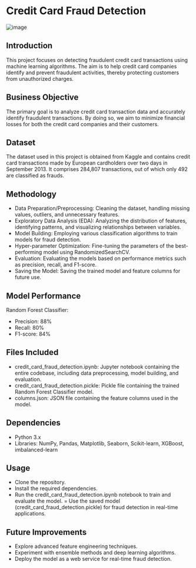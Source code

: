 # Credit Card Fraud Detection

![image](https://github.com/Vanshika0301/Credit_Card_Fraud_Detection/assets/146732449/73471744-daaf-4942-b975-136d3e3a3eee)

## Introduction
This project focuses on detecting fraudulent credit card transactions using machine learning algorithms. The aim is to help credit card companies identify and prevent fraudulent activities, thereby protecting customers from unauthorized charges.

## Business Objective
The primary goal is to analyze credit card transaction data and accurately identify fraudulent transactions. By doing so, we aim to minimize financial losses for both the credit card companies and their customers.

## Dataset
The dataset used in this project is obtained from Kaggle and contains credit card transactions made by European cardholders over two days in September 2013. It comprises 284,807 transactions, out of which only 492 are classified as frauds.

## Methodology
- Data Preparation/Preprocessing: Cleaning the dataset, handling missing values, outliers, and unnecessary features.
- Exploratory Data Analysis (EDA): Analyzing the distribution of features, identifying patterns, and visualizing relationships between variables.
- Model Building: Employing various classification algorithms to train models for fraud detection.
- Hyper-parameter Optimization: Fine-tuning the parameters of the best-performing model using RandomizedSearchCV.
- Evaluation: Evaluating the models based on performance metrics such as precision, recall, and F1-score.
- Saving the Model: Saving the trained model and feature columns for future use.

## Model Performance
Random Forest Classifier:
- Precision: 88%
- Recall: 80%
- F1-score: 84%

## Files Included
- credit_card_fraud_detection.ipynb: Jupyter notebook containing the entire codebase, including data preprocessing, model building, and evaluation.
- credit_card_fraud_detection.pickle: Pickle file containing the trained Random Forest Classifier model.
- columns.json: JSON file containing the feature columns used in the model.

## Dependencies
- Python 3.x
- Libraries: NumPy, Pandas, Matplotlib, Seaborn, Scikit-learn, XGBoost, imbalanced-learn

## Usage
- Clone the repository.
- Install the required dependencies.
- Run the credit_card_fraud_detection.ipynb notebook to train and evaluate the model.
= Use the saved model (credit_card_fraud_detection.pickle) for fraud detection in real-time applications.

## Future Improvements
- Explore advanced feature engineering techniques.
- Experiment with ensemble methods and deep learning algorithms.
- Deploy the model as a web service for real-time fraud detection.
